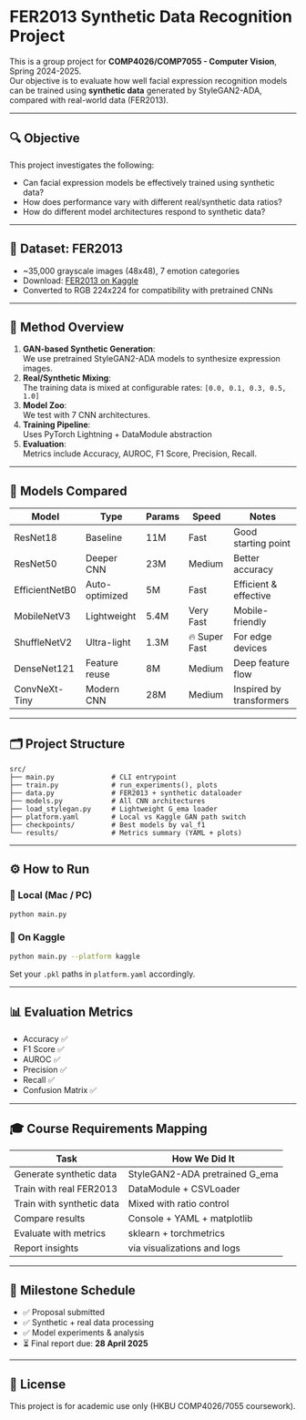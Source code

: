 # FER2013 Synthetic Data Recognition Project

This is a group project for **COMP4026/COMP7055 - Computer Vision**, Spring 2024-2025.  
Our objective is to evaluate how well facial expression recognition models can be trained using **synthetic data** generated by StyleGAN2-ADA, compared with real-world data (FER2013).

---

## 🔍 Objective

This project investigates the following:

- Can facial expression models be effectively trained using synthetic data?
- How does performance vary with different real/synthetic data ratios?
- How do different model architectures respond to synthetic data?

---

## 🧱 Dataset: FER2013

- ~35,000 grayscale images (48x48), 7 emotion categories
- Download: [FER2013 on Kaggle](https://www.kaggle.com/datasets/msambare/fer2013)
- Converted to RGB 224x224 for compatibility with pretrained CNNs

---

## 🧠 Method Overview

1. **GAN-based Synthetic Generation**:  
   We use pretrained StyleGAN2-ADA models to synthesize expression images.
2. **Real/Synthetic Mixing**:  
   The training data is mixed at configurable rates: `[0.0, 0.1, 0.3, 0.5, 1.0]`
3. **Model Zoo**:  
   We test with 7 CNN architectures.
4. **Training Pipeline**:  
   Uses PyTorch Lightning + DataModule abstraction
5. **Evaluation**:  
   Metrics include Accuracy, AUROC, F1 Score, Precision, Recall.

---

## 🧪 Models Compared

| Model | Type | Params | Speed | Notes |
|-------|------|--------|-------|-------|
| ResNet18 | Baseline | 11M | Fast | Good starting point |
| ResNet50 | Deeper CNN | 23M | Medium | Better accuracy |
| EfficientNetB0 | Auto-optimized | 5M | Fast | Efficient & effective |
| MobileNetV3 | Lightweight | 5.4M | Very Fast | Mobile-friendly |
| ShuffleNetV2 | Ultra-light | 1.3M | 🔥 Super Fast | For edge devices |
| DenseNet121 | Feature reuse | 8M | Medium | Deep feature flow |
| ConvNeXt-Tiny | Modern CNN | 28M | Medium | Inspired by transformers |

---

## 🗂 Project Structure

```
src/
├── main.py              # CLI entrypoint
├── train.py             # run_experiments(), plots
├── data.py              # FER2013 + synthetic dataloader
├── models.py            # All CNN architectures
├── load_stylegan.py     # Lightweight G_ema loader
├── platform.yaml        # Local vs Kaggle GAN path switch
├── checkpoints/         # Best models by val_f1
└── results/             # Metrics summary (YAML + plots)
```

---

## ⚙️ How to Run

### 🔁 Local (Mac / PC)

```bash
python main.py
```

### 🧪 On Kaggle

```bash
python main.py --platform kaggle
```

Set your `.pkl` paths in `platform.yaml` accordingly.

---

## 📊 Evaluation Metrics

- Accuracy ✅
- F1 Score ✅
- AUROC ✅
- Precision ✅
- Recall ✅
- Confusion Matrix ✅

---

## 🎓 Course Requirements Mapping

| Task | How We Did It |
|------|----------------|
| Generate synthetic data | StyleGAN2-ADA pretrained G_ema |
| Train with real FER2013 | DataModule + CSVLoader |
| Train with synthetic data | Mixed with ratio control |
| Compare results | Console + YAML + matplotlib |
| Evaluate with metrics | sklearn + torchmetrics |
| Report insights | via visualizations and logs |

---

## 📅 Milestone Schedule

- ✅ Proposal submitted
- ✅ Synthetic + real data processing
- ✅ Model experiments & analysis
- ⏳ Final report due: **28 April 2025**

---

## 📜 License

This project is for academic use only (HKBU COMP4026/7055 coursework).

